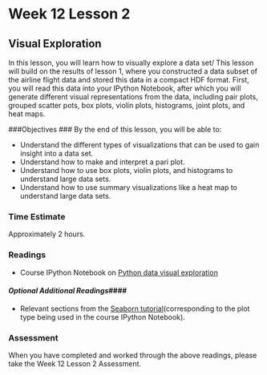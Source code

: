 # Week 12 Lesson 2 #
## Visual Exploration ##

In this lesson, you will learn how to visually explore a data set/ This lesson will build on the results of lesson 1, where you constructed a data subset of the airline flight data and stored this data in a compact HDF format. First, you will read this data into your IPython Notebook, after which you will generate different visual representations from the data, including pair plots, grouped scatter pots, box plots, violin plots, histograms, joint plots, and heat maps.

###Objectives ###
By the end of this lesson, you will be able to:

- Understand the different types of visualizations that can be used to gain insight into a data set.
- Understand how to make and interpret a pari plot.
- Understand how to use box plots, violin plots, and histograms to understand large data sets.
- Understand how to use summary visualizations like a heat map to understand large data sets.

### Time Estimate ###

Approximately 2 hours.

### Readings ####

- Course IPython Notebook on [Python data visual exploration](http://nbviewer.ipython.org/github/INFO490/spring2015/blob/master/week12/dataexplore.ipynb) 

#### *Optional Additional Readings*####

- Relevant sections from the [Seaborn tutorial](http://web.stanford.edu/~mwaskom/software/seaborn/tutorial.html)(corresponding to the plot type being used in the course IPython Notebook).

### Assessment ###

When you have completed and worked through the above readings, please take the Week 12 Lesson 2 Assessment.
